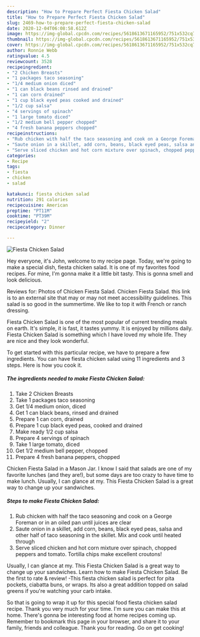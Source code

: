 ```yaml
---
description: "How to Prepare Perfect Fiesta Chicken Salad"
title: "How to Prepare Perfect Fiesta Chicken Salad"
slug: 2469-how-to-prepare-perfect-fiesta-chicken-salad
date: 2020-12-04T06:08:58.612Z
image: https://img-global.cpcdn.com/recipes/5618613671165952/751x532cq70/fiesta-chicken-salad-recipe-main-photo.jpg
thumbnail: https://img-global.cpcdn.com/recipes/5618613671165952/751x532cq70/fiesta-chicken-salad-recipe-main-photo.jpg
cover: https://img-global.cpcdn.com/recipes/5618613671165952/751x532cq70/fiesta-chicken-salad-recipe-main-photo.jpg
author: Ronnie Webb
ratingvalue: 4.5
reviewcount: 3528
recipeingredient:
- "2 Chicken Breasts"
- "1 packages taco seasoning"
- "1/4 medium onion diced"
- "1 can black beans rinsed and drained"
- "1 can corn drained"
- "1 cup black eyed peas cooked and drained"
- "1/2 cup salsa"
- "4 servings of spinach"
- "1 large tomato diced"
- "1/2 medium bell pepper chopped"
- "4 fresh banana peppers chopped"
recipeinstructions:
- "Rub chicken with half the taco seasoning and cook on a George Foreman or in an oiled pan until juices are clear"
- "Saute onion in a skillet, add corn, beans, black eyed peas, salsa and other half of taco seasoning in the skillet. Mix and cook until heated through"
- "Serve sliced chicken and hot corn mixture over spinach, chopped peppers and tomato. Tortilla chips make excellent croutons!"
categories:
- Recipe
tags:
- fiesta
- chicken
- salad

katakunci: fiesta chicken salad 
nutrition: 291 calories
recipecuisine: American
preptime: "PT11M"
cooktime: "PT39M"
recipeyield: "2"
recipecategory: Dinner

---
```



![Fiesta Chicken Salad](https://img-global.cpcdn.com/recipes/5618613671165952/751x532cq70/fiesta-chicken-salad-recipe-main-photo.jpg)

Hey everyone, it's John, welcome to my recipe page. Today, we're going to make a special dish, fiesta chicken salad. It is one of my favorites food recipes. For mine, I'm gonna make it a little bit tasty. This is gonna smell and look delicious.

Reviews for: Photos of Chicken Fiesta Salad. Chicken Fiesta Salad. this link is to an external site that may or may not meet accessibility guidelines. This salad is so good in the summertime. We like to top it with French or ranch dressing.

Fiesta Chicken Salad is one of the most popular of current trending meals on earth. It's simple, it is fast, it tastes yummy. It is enjoyed by millions daily. Fiesta Chicken Salad is something which I have loved my whole life. They are nice and they look wonderful.


To get started with this particular recipe, we have to prepare a few ingredients. You can have fiesta chicken salad using 11 ingredients and 3 steps. Here is how you cook it.

<!--inarticleads1-->

##### The ingredients needed to make Fiesta Chicken Salad:

1. Take 2 Chicken Breasts
1. Take 1 packages taco seasoning
1. Get 1/4 medium onion, diced
1. Get 1 can black beans, rinsed and drained
1. Prepare 1 can corn, drained
1. Prepare 1 cup black eyed peas, cooked and drained
1. Make ready 1/2 cup salsa
1. Prepare 4 servings of spinach
1. Take 1 large tomato, diced
1. Get 1/2 medium bell pepper, chopped
1. Prepare 4 fresh banana peppers, chopped


Chicken Fiesta Salad in a Mason Jar. I know I said that salads are one of my favorite lunches (and they are!), but some days are too crazy to have time to make lunch. Usually, I can glance at my. This Fiesta Chicken Salad is a great way to change up your sandwiches. 

<!--inarticleads2-->

##### Steps to make Fiesta Chicken Salad:

1. Rub chicken with half the taco seasoning and cook on a George Foreman or in an oiled pan until juices are clear
1. Saute onion in a skillet, add corn, beans, black eyed peas, salsa and other half of taco seasoning in the skillet. Mix and cook until heated through
1. Serve sliced chicken and hot corn mixture over spinach, chopped peppers and tomato. Tortilla chips make excellent croutons!


Usually, I can glance at my. This Fiesta Chicken Salad is a great way to change up your sandwiches. Learn how to make Fiesta Chicken Salad. Be the first to rate &amp; review! -This fiesta chicken salad is perfect for pita pockets, ciabatta buns, or wraps. Its also a great addition topped on salad greens if you&#39;re watching your carb intake. 

So that is going to wrap it up for this special food fiesta chicken salad recipe. Thank you very much for your time. I'm sure you can make this at home. There's gonna be interesting food at home recipes coming up. Remember to bookmark this page in your browser, and share it to your family, friends and colleague. Thank you for reading. Go on get cooking!
